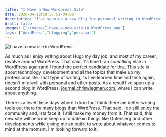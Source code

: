 ```yaml
---
title: "I Have a New Wordpress Site"
date: 2020-04-12T18:57:51-04:00
description: "I've spun up a new blog for personal writing in WordPress."
draft: false
images: ["/images/I-have-a-new-site-in-WordPress.png"]
tags: ["WordPress","blogging","personal"]
---
```


![I have a new site in WordPress](/images/I-have-a-new-site-in-WordPress.png)

As much as I enjoy writing about Hugo my day job, and most of my career, revolve around WordPress. That said, it's time I ran _something_ else in WordPress again and I found the perfect candidate for that. This site is about technology, development and all the topics that make up my professional life. That type of writing, as I've learned time and time again, doesn't mix well with personal and other posts. As a result I've spun up a second blog in WordPress, [journal.chriswiegman.com](https://journal.chriswiegman.com), where I can write about anything.

There is a level these days where I do in fact think there are better writing tools out there for many blogs than WordPress. That said, I do still enjoy the community and, lets face it, I still make my money from it. That said, this new site will help me keep up to date on things like Gutenberg and other developments while giving me an outlet to write about whatever comes to mind at the moment. I'm looking forward to it.
